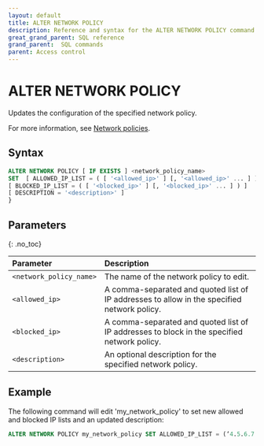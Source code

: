 ```yaml
---
layout: default
title: ALTER NETWORK POLICY
description: Reference and syntax for the ALTER NETWORK POLICY command.
great_grand_parent: SQL reference
grand_parent:  SQL commands
parent: Access control
---
```


# ALTER NETWORK POLICY
Updates the configuration of the specified network policy.

For more information, see [Network policies](../../../Guides/security/network-policies.md).

## Syntax

```sql
ALTER NETWORK POLICY [ IF EXISTS ] <network_policy_name>
SET  [ ALLOWED_IP_LIST = ( [ '<allowed_ip>' ] [, '<allowed_ip>' ... ] ) ]
[ BLOCKED_IP_LIST = ( [ '<blocked_ip>' ] [, '<blocked_ip>' ... ] ) ]
[ DESCRIPTION = '<description>' ] 
}
```

## Parameters 
{: .no_toc} 

| Parameter  | Description |
| :--------- | :---------- |
| `<network_policy_name>`                              | The name of the network policy to edit.  |
| `<allowed_ip>`                      | A comma-separated and quoted list of IP addresses to allow in the specified network policy.  |         
| `<blocked_ip>` | A comma-separated and quoted list of IP addresses to block in the specified network policy.  |
| `<description>` | An optional description for the specified network policy. | 

## Example

The following command will edit 'my_network_policy' to set new allowed and blocked IP lists and an updated description: 

```sql
ALTER NETWORK POLICY my_network_policy SET ALLOWED_IP_LIST = (‘4.5.6.7’, ‘2.4.5.7’) BLOCKED_IP_LIST = (‘6.7.8.9’) DESCRIPTION = 'updated network policy'
```
